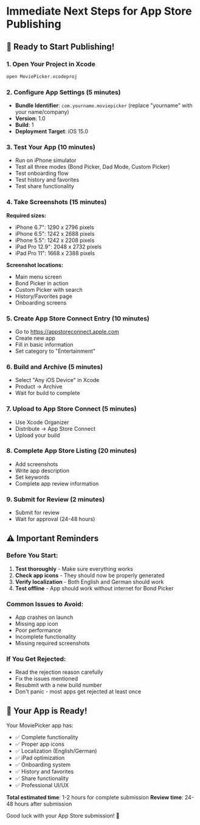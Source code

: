# Immediate Next Steps for App Store Publishing

## 🚀 Ready to Start Publishing!

### 1. Open Your Project in Xcode
```bash
open MoviePicker.xcodeproj
```

### 2. Configure App Settings (5 minutes)
- **Bundle Identifier**: `com.yourname.moviepicker` (replace "yourname" with your name/company)
- **Version**: 1.0
- **Build**: 1
- **Deployment Target**: iOS 15.0

### 3. Test Your App (10 minutes)
- Run on iPhone simulator
- Test all three modes (Bond Picker, Dad Mode, Custom Picker)
- Test onboarding flow
- Test history and favorites
- Test share functionality

### 4. Take Screenshots (15 minutes)
**Required sizes:**
- iPhone 6.7": 1290 x 2796 pixels
- iPhone 6.5": 1242 x 2688 pixels  
- iPhone 5.5": 1242 x 2208 pixels
- iPad Pro 12.9": 2048 x 2732 pixels
- iPad Pro 11": 1668 x 2388 pixels

**Screenshot locations:**
- Main menu screen
- Bond Picker in action
- Custom Picker with search
- History/Favorites page
- Onboarding screens

### 5. Create App Store Connect Entry (10 minutes)
- Go to https://appstoreconnect.apple.com
- Create new app
- Fill in basic information
- Set category to "Entertainment"

### 6. Build and Archive (5 minutes)
- Select "Any iOS Device" in Xcode
- Product → Archive
- Wait for build to complete

### 7. Upload to App Store Connect (5 minutes)
- Use Xcode Organizer
- Distribute → App Store Connect
- Upload your build

### 8. Complete App Store Listing (20 minutes)
- Add screenshots
- Write app description
- Set keywords
- Complete app review information

### 9. Submit for Review (2 minutes)
- Submit for review
- Wait for approval (24-48 hours)

## ⚠️ Important Reminders

### Before You Start:
1. **Test thoroughly** - Make sure everything works
2. **Check app icons** - They should now be properly generated
3. **Verify localization** - Both English and German should work
4. **Test offline** - App should work without internet for Bond Picker

### Common Issues to Avoid:
- App crashes on launch
- Missing app icon
- Poor performance
- Incomplete functionality
- Missing required screenshots

### If You Get Rejected:
- Read the rejection reason carefully
- Fix the issues mentioned
- Resubmit with a new build number
- Don't panic - most apps get rejected at least once

## 📱 Your App is Ready!

Your MoviePicker app has:
- ✅ Complete functionality
- ✅ Proper app icons
- ✅ Localization (English/German)
- ✅ iPad optimization
- ✅ Onboarding system
- ✅ History and favorites
- ✅ Share functionality
- ✅ Professional UI/UX

**Total estimated time**: 1-2 hours for complete submission
**Review time**: 24-48 hours after submission

Good luck with your App Store submission! 🎉
